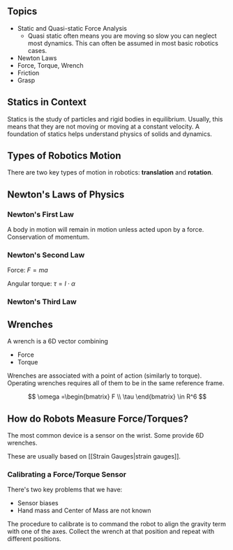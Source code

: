 ## Topics

- Static and Quasi-static Force Analysis
	- Quasi static often means you are moving so slow you can neglect most dynamics. This can often be assumed in most basic robotics cases.
- Newton Laws
- Force, Torque, Wrench
- Friction
- Grasp

## Statics in Context

Statics is the study of particles and rigid bodies in equilibrium. Usually, this means that they are not moving or moving at a constant velocity. A foundation of statics helps understand physics of solids and dynamics.

## Types of Robotics Motion

There are two key types of motion in robotics: **translation** and **rotation**. 

## Newton's Laws of Physics
### Newton's First Law

A body in motion will remain in motion unless acted upon by a force. Conservation of momentum.

### Newton's Second Law
Force:
$F=ma$

Angular torque:
$\tau=I \cdot \alpha$

### Newton's Third Law


## Wrenches

A wrench is a 6D vector combining
- Force
- Torque

Wrenches are associated with a point of action (similarly to torque). Operating wrenches requires all of them to be in the same reference frame.

$$
\omega =\begin{bmatrix}
F \\
\tau
\end{bmatrix} \in R^6
$$

## How do Robots Measure Force/Torques?

The most common device is a sensor on the wrist. Some provide 6D wrenches. 

These are usually based on [[Strain Gauges|strain gauges]].


### Calibrating a Force/Torque Sensor

There's two key problems that we have:
- Sensor biases
- Hand mass and Center of Mass are not known

The procedure to calibrate is to command the robot to align the gravity term with one of the axes. Collect the wrench at that position and repeat with different positions.